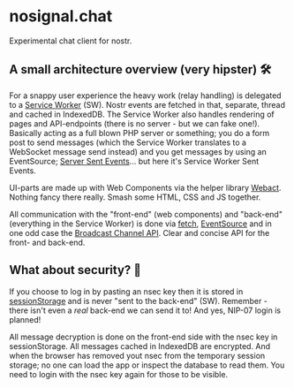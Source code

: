 # nosignal.chat

Experimental chat client for nostr.

## A small architecture overview (very hipster) 🛠

For a snappy user experience the heavy work (relay handling) is delegated to a [Service Worker](https://developer.mozilla.org/en-US/docs/Web/API/Service_Worker_API) (SW). Nostr events are fetched in that, separate, thread and cached in IndexedDB. The Service Worker also handles rendering of pages and API-endpoints (there is no server - but we can fake one!). Basically acting as a full blown PHP server or something; you do a form post to send messages (which the Service Worker translates to a WebSocket message send instead) and you get messages by using an EventSource; [Server Sent Events](https://developer.mozilla.org/en-US/docs/Web/API/Server-sent_events)... but here it's Service Worker Sent Events.

UI-parts are made up with Web Components via the helper library [Webact](https://github.com/enjikaka/webact). Nothing fancy there really. Smash some HTML, CSS and JS together. 

All communication with the "front-end" (web components) and "back-end" (everything in the Service Worker) is done via [fetch](https://developer.mozilla.org/en-US/docs/Web/API/fetch), [EventSource](https://developer.mozilla.org/en-US/docs/Web/API/EventSource) and in one odd case the [Broadcast Channel API](https://developer.mozilla.org/en-US/docs/Web/API/Broadcast_Channel_API). Clear and concise API for the front- and back-end.

## What about security? 🔑

If you choose to log in by pasting an nsec key then it is stored in [sessionStorage](https://developer.mozilla.org/en-US/docs/Web/API/Window/sessionStorage) and is never "sent to the back-end" (SW). Remember - there isn't even a _real_ back-end we can send it to! And yes, NIP-07 login is planned!

All message decryption is done on the front-end side with the nsec key in sessionStorage. All messages cached in IndexedDB are encrypted. And when the browser has removed yout nsec from the temporary session storage; no one can load the app or inspect the database to read them. You need to login with the nsec key again for those to be visible.
